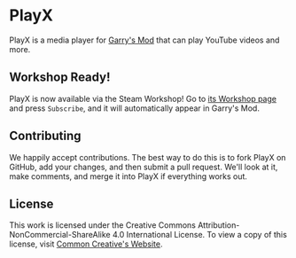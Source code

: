 PlayX
=====

PlayX is a media player for [Garry's Mod][] that can play YouTube videos and more.

Workshop Ready!
------------

PlayX is now available via the Steam Workshop! Go to [its Workshop page][workshop] and press `Subscribe`, and it will automatically appear in Garry's Mod.

Contributing
------------

We happily accept contributions. The best way to do this is to fork PlayX
on GitHub, add your changes, and then submit a pull request. We'll look at it,
make comments, and merge it into PlayX if everything works out.

License
------------

This work is licensed under the Creative Commons Attribution-NonCommercial-ShareAlike 4.0 International License.
To view a copy of this license, visit [Common Creative's Website][License].

[Garry's Mod]: <http://garrysmod.com/>
[workshop]: <http://steamcommunity.com/sharedfiles/filedetails/?id=106516163>
[Exsto]: <https://github.com/prefanatic/exsto>
[License]: <https://creativecommons.org/licenses/by-nc-sa/4.0/>